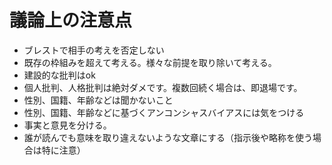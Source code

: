 # 議論上の注意点

 - ブレストで相手の考えを否定しない
 - 既存の枠組みを超えて考える。様々な前提を取り除いて考える。
 - 建設的な批判はok　
 - 個人批判、人格批判は絶対ダメです。複数回続く場合は、即退場です。
 - 性別、国籍、年齢などは聞かないこと
 - 性別、国籍、年齢などに基づくアンコンシャスバイアスには気をつける
 - 事実と意見を分ける。
 - 誰が読んでも意味を取り違えないような文章にする（指示後や略称を使う場合は特に注意）

